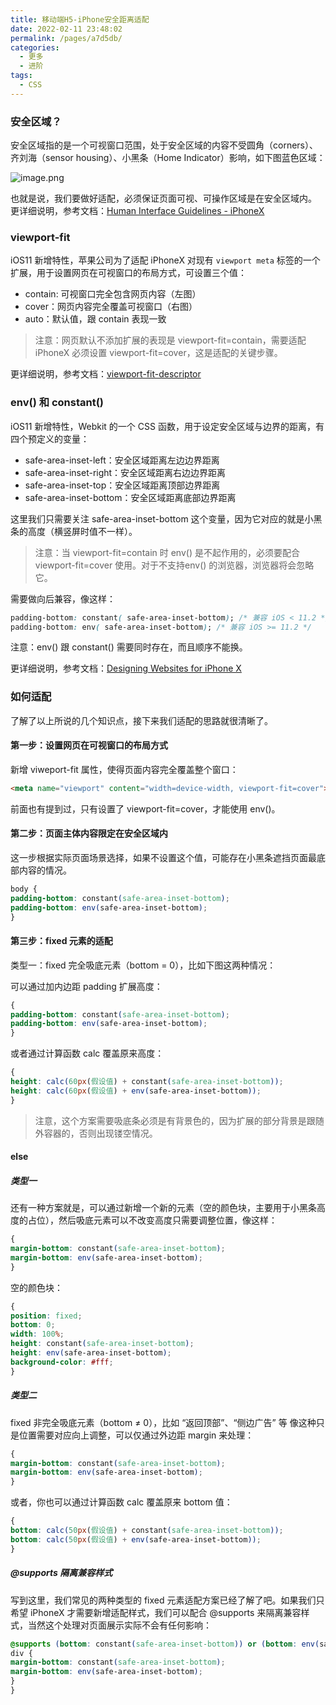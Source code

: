 ```yaml
---
title: 移动端H5-iPhone安全距离适配
date: 2022-02-11 23:48:02
permalink: /pages/a7d5db/
categories:
  - 更多
  - 进阶
tags:
  - CSS
---
```

### 安全区域？

安全区域指的是一个可视窗口范围，处于安全区域的内容不受圆角（corners）、齐刘海（sensor housing）、小黑条（Home Indicator）影响，如下图蓝色区域：

![image.png](https://p1-juejin.byteimg.com/tos-cn-i-k3u1fbpfcp/1b29d4975db24591ac918eddbca0958d~tplv-k3u1fbpfcp-zoom-in-crop-mark:1512:0:0:0.awebp?)

也就是说，我们要做好适配，必须保证页面可视、可操作区域是在安全区域内。 更详细说明，参考文档：[Human Interface Guidelines - iPhoneX](https://link.juejin.cn/?target=https%3A%2F%2Fdeveloper.apple.com%2Fdesign%2Fhuman-interface-guidelines%2Fios%2Fvisual-design%2Fadaptivity-and-layout)

### viewport-fit

iOS11 新增特性，苹果公司为了适配 iPhoneX 对现有 `viewport meta` 标签的一个扩展，用于设置网页在可视窗口的布局方式，可设置三个值：

- contain: 可视窗口完全包含网页内容（左图）
- cover：网页内容完全覆盖可视窗口（右图）
- auto：默认值，跟 contain 表现一致

> 注意：网页默认不添加扩展的表现是 viewport-fit=contain，需要适配 iPhoneX 必须设置 viewport-fit=cover，这是适配的关键步骤。

更详细说明，参考文档：[viewport-fit-descriptor](https://link.juejin.cn/?target=https%3A%2F%2Fwww.w3.org%2FTR%2Fcss-round-display-1%2F%23viewport-fit-descriptor)

### env() 和 constant()

iOS11 新增特性，Webkit 的一个 CSS 函数，用于设定安全区域与边界的距离，有四个预定义的变量：

- safe-area-inset-left：安全区域距离左边边界距离
- safe-area-inset-right：安全区域距离右边边界距离
- safe-area-inset-top：安全区域距离顶部边界距离
- safe-area-inset-bottom：安全区域距离底部边界距离

这里我们只需要关注 safe-area-inset-bottom 这个变量，因为它对应的就是小黑条的高度（横竖屏时值不一样）。

> 注意：当 viewport-fit=contain 时 env() 是不起作用的，必须要配合 viewport-fit=cover 使用。对于不支持env() 的浏览器，浏览器将会忽略它。

需要做向后兼容，像这样：

```css
padding-bottom: constant( safe-area-inset-bottom); /* 兼容 iOS < 11.2 */
padding-bottom: env( safe-area-inset-bottom); /* 兼容 iOS >= 11.2 */
```

注意：env() 跟 constant() 需要同时存在，而且顺序不能换。

更详细说明，参考文档：[Designing Websites for iPhone X](https://link.juejin.cn/?target=https%3A%2F%2Fwebkit.org%2Fblog%2F7929%2Fdesigning-websites-for-iphone-x%2F%3Fhmsr%3Dfunteas.com%26utm_medium%3Dfunteas.com%26utm_source%3Dfunteas.com)

### 如何适配

了解了以上所说的几个知识点，接下来我们适配的思路就很清晰了。

#### 第一步：设置网页在可视窗口的布局方式

新增 viweport-fit 属性，使得页面内容完全覆盖整个窗口：

```html
<meta name="viewport" content="width=device-width, viewport-fit=cover">
```

前面也有提到过，只有设置了 viewport-fit=cover，才能使用 env()。

#### 第二步：页面主体内容限定在安全区域内

这一步根据实际页面场景选择，如果不设置这个值，可能存在小黑条遮挡页面最底部内容的情况。

```css
body {
padding-bottom: constant(safe-area-inset-bottom);
padding-bottom: env(safe-area-inset-bottom);
}
```

#### 第三步：fixed 元素的适配

类型一：fixed 完全吸底元素（bottom = 0），比如下图这两种情况：

可以通过加内边距 padding 扩展高度：

```css
{
padding-bottom: constant(safe-area-inset-bottom);
padding-bottom: env(safe-area-inset-bottom);
}
```

或者通过计算函数 calc 覆盖原来高度：

```css
{
height: calc(60px(假设值) + constant(safe-area-inset-bottom));
height: calc(60px(假设值) + env(safe-area-inset-bottom));
}
```

> 注意，这个方案需要吸底条必须是有背景色的，因为扩展的部分背景是跟随外容器的，否则出现镂空情况。

#### else

##### 类型一

还有一种方案就是，可以通过新增一个新的元素（空的颜色块，主要用于小黑条高度的占位），然后吸底元素可以不改变高度只需要调整位置，像这样：

```css
{
margin-bottom: constant(safe-area-inset-bottom);
margin-bottom: env(safe-area-inset-bottom);
}
```

空的颜色块：

```css
{
position: fixed;
bottom: 0;
width: 100%;
height: constant(safe-area-inset-bottom);
height: env(safe-area-inset-bottom);
background-color: #fff;
}
```

##### 类型二

fixed 非完全吸底元素（bottom ≠ 0），比如 “返回顶部”、“侧边广告” 等 像这种只是位置需要对应向上调整，可以仅通过外边距 margin 来处理：

```css
{
margin-bottom: constant(safe-area-inset-bottom);
margin-bottom: env(safe-area-inset-bottom);
}
```

或者，你也可以通过计算函数 calc 覆盖原来 bottom 值：

```css
{
bottom: calc(50px(假设值) + constant(safe-area-inset-bottom));
bottom: calc(50px(假设值) + env(safe-area-inset-bottom));
}
```

##### @supports 隔离兼容样式

写到这里，我们常见的两种类型的 fixed 元素适配方案已经了解了吧。如果我们只希望 iPhoneX 才需要新增适配样式，我们可以配合 @supports 来隔离兼容样式，当然这个处理对页面展示实际不会有任何影响：

```css
@supports (bottom: constant(safe-area-inset-bottom)) or (bottom: env(safe-area-inset-bottom)) {
div {
margin-bottom: constant(safe-area-inset-bottom);
margin-bottom: env(safe-area-inset-bottom);
}
}
```
